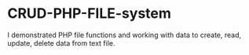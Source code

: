 # CRUD-PHP-FILE-system

I demonstrated PHP file functions and working with data to create, read, update, delete data from text file.
